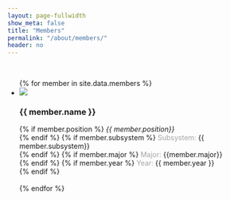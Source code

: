 ```yaml
---
layout: page-fullwidth
show_meta: false
title: "Members"
permalink: "/about/members/"
header: no
---
```

<br>
<ul class="small-block-grid-1 medium-block-grid-3">
{% for member in site.data.members %}
  <li>
      <img src="{{ site.baseurl }}/images/members/{{ member.imageName }}.png">
      <h3>{{ member.name }}</h3>
      {% if member.position %}
        <i>{{ member.position}}</i><br>
      {% endif %}
      {% if member.subsystem %}
          <span style="color:#A4A4A4;">Subsystem:</span> {{ member.subsystem}}<br>
      {% endif %}
      {% if member.major %}
        <span style="color:#A4A4A4;">Major:</span> {{member.major}}<br>
      {% endif %}
      {% if member.year %}
        <span style="color:#A4A4A4;">Year:</span> {{ member.year }}<br>
      {% endif %}
      <br><br>
  </li>
{% endfor %}
</ul>

